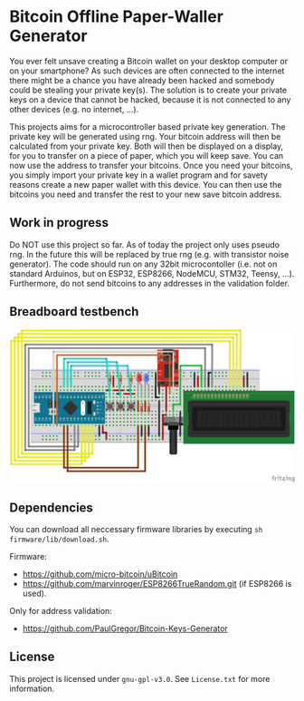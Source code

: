 # Bitcoin Offline Paper-Waller Generator

You ever felt unsave creating a Bitcoin wallet on your desktop computer or on your smartphone? As such devices are often connected to the internet there might be a chance you have already been hacked and somebody could be stealing your private key(s). The solution is to create your private keys on a device that cannot be hacked, because it is not connected to any other devices (e.g. no internet, ...). 

This projects aims for a microcontroller based private key generation. The private key will be generated using rng. Your bitcoin address will then be calculated from your private key. Both will then be displayed on a display, for you to transfer on a piece of paper, which you will keep save. You can now use the address to transfer your bitcoins. Once you need your bitcoins, you simply import your private key in a wallet program and for savety reasons create a new paper wallet with this device. You can then use the bitcoins you need and transfer the rest to your new save bitcoin address.

## Work in progress

Do NOT use this project so far. As of today the project only uses pseudo rng. In the future this will be replaced by true rng (e.g. with transistor noise generator). The code should run on any 32bit microcontoller (i.e. not on standard Arduinos, but on ESP32, ESP8266, NodeMCU, STM32, Teensy, ...). Furthermore, do not send bitcoins to any addresses in the validation folder.

## Breadboard testbench

![testbench_img](hardware/testbench_breadboard.png)

## Dependencies

You can download all neccessary firmware libraries by executing `sh firmware/lib/download.sh`.

Firmware:
* https://github.com/micro-bitcoin/uBitcoin
* https://github.com/marvinroger/ESP8266TrueRandom.git (if ESP8266 is used).

Only for address validation:
* https://github.com/PaulGregor/Bitcoin-Keys-Generator

## License

This project is licensed under `gnu-gpl-v3.0`. See `License.txt` for more information.
